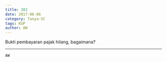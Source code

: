 ```yaml
---
title: 382
date: 2017-06-06
category: Tanya-SC
tags: KUP
author: AW
---
```


Bukti pembayaran pajak hilang, bagaimana?

---



`AW`
